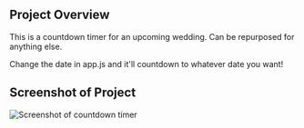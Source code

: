 ## Project Overview

This is a countdown timer for an upcoming wedding. Can be repurposed for anything else.

Change the date in app.js and it'll countdown to whatever date you want!

## Screenshot of Project

![Screenshot of countdown timer](./images/screenshots/Screen%20Shot%202023-04-07%20at%2010.44.40%20AM.png)
